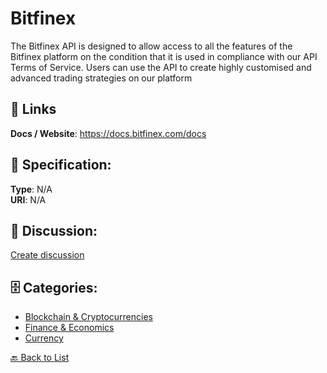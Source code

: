 # Bitfinex


The Bitfinex API is designed to allow access to all the features of the Bitfinex platform on the condition that it is used in compliance with our API Terms of Service.  Users can use the API to create highly customised and advanced trading strategies on our platform

##  🔗 Links
**Docs / Website**: https://docs.bitfinex.com/docs

## 🧬 Specification:
**Type**: N/A  
**URI**: N/A

## 💬 Discussion:
[Create discussion](https://github.com/apis-list/apis-list/discussions/new)

## 🗄️ Categories:
- [Blockchain & Cryptocurrencies](https://github.com/apis-list/apis-list#blockchain--cryptocurrencies)
- [Finance & Economics](https://github.com/apis-list/apis-list#finance--economics)
- [Currency](https://github.com/apis-list/apis-list#currency)




[🔙 Back to List](https://github.com/apis-list/apis-list)

